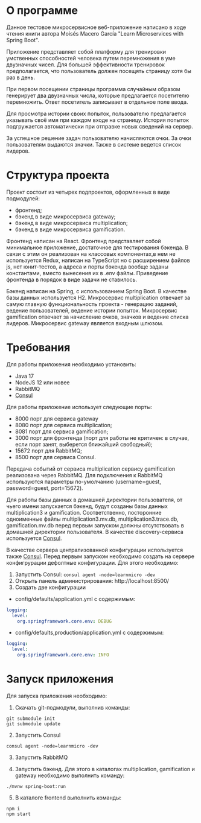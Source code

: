 # О программе

Данное тестовое микросервисное веб-приложение написано в ходе чтения книги автора Moisés Macero García "Learn Microservices with Spring Boot".

Приложение представляет собой платформу для тренировки умственных способностей человека путем перемножения в уме двузначных чисел. 
Для большей эффективности тренировок предполагается, что пользователь должен посещять страницу хотя бы раз в день.

При первом посещении страницы программа случайным образом генерирует два двузначных числа, которые предлагается посетителю перемножить. 
Ответ посетитель записывает в отдельное поле ввода. 

Для просмотра истории своих попыток, пользователю предлагается указывать своё имя при каждом входе на страницу. История попыток подгружается автоматически 
при отправке новых сведений на сервер.

За успешное решение задач пользователю начисляются очки. За очки пользователям выдаются значки. 
Также в системе ведется список лидеров.

# Структура проекта

Проект состоит из четырех подпроектов, оформленных в виде подмодулей:
* фронтенд;
* бэкенд в виде микросервиса gateway;
* бэкенд в виде микросервиса multiplication;
* бэкенд в виде микросервиса gamification.

Фронтенд написан на React. Фронтенд представляет собой минимальное приложение, достаточное для тестирования бэкенда. В связи с этим он реализован на классовых компонентах,в нем
не используется Redux, написан на TypeScript но с расширением файлов js, нет юнит-тестов, а адреса и порты бэкенда вообще заданы константами, вместо вынесения их в .env файлы. 
Приведение фронтенда в порядок в виде задачи не ставилось.

Бэкенд написан на Spring, с использованием Spring Boot. В качестве базы данных используется H2.
Микросервис multiplication отвечает за самую главную функциональность проекта - генерацию заданий, ведение пользователей, ведение истории попыток.
Микросервис gamification отвечает за начисление очков, значков и ведение списка лидеров.
Микросервис gateway является входным шлюзом.

# Требования

Для работы приложения необходимо установить:
* Java 17
* NodeJS 12 или новее
* RabbitMQ
* [Consul](https://www.consul.io/downloads)

Для работы приложение использует следующие порты:
* 8000 порт для сервиса gateway
* 8080 порт для сервиса multiplication;
* 8081 порт для сервиса gamification;
* 3000 порт для фронтенда (порт для работы не критичен: в случае, если порт занят, выберется ближайший свободный);
* 15672 порт для RabbitMQ;
* 8500 порт для сервиса Consul.

Передача событий от сервиса multiplication сервису gamification реализована через RabbitMQ. Для подключения к RabbitMQ используются параметры по-умолчанию (username=guest, password=guest, port=15672).

Для работы базы данных в домашней директории пользователя, от чьего имени запускается бэкенд, будут созданы базы данных multiplication3 и gamification. 
Соответственно, посторонние одноименные файлы multiplication3.mv.db, multiplication3.trace.db, gamification.mv.db перед первым запуском должны отсутствовать в домашней директории пользователя.
В качестве discovery-сервиса используется [Consul](https://www.consul.io/downloads).

В качестве сервера централизованной конфигурации используется также [Consul](https://www.consul.io/downloads). Перед первым запуском необходимо создать на сервере конфигрурации дефолтные конфигурации.
Для этого необходимо:
1. Запустить Consul: `consul agent -node=learnmicro -dev`
2. Открыть панель администрирования: http://localhost:8500/
3. Создать две конфигурации
- config/defaults/application.yml с содержимым:
```yaml
logging:
  level:
    org.springframework.core.env: DEBUG
```
- config/defaults,production/application.yml с содержимым:
```yaml
logging:
  level:
    org.springframework.core.env: INFO
```

# Запуск приложения

Для запуска приложения необходимо:

1. Скачать git-подмодули, выполнив команды:

```
git submodule init
git submodule update
```

2. Запустить Consul

```
consul agent -node=learnmicro -dev
```

3. Запустить RabbitMQ

4. Запустить бэкенд. Для этого в каталогах multiplication, gamification и gateway необходимо выполнить команду:

```
./mvnw spring-boot:run
```

5. В каталоге frontend выполнить команды:

```
npm i
npm start
```
